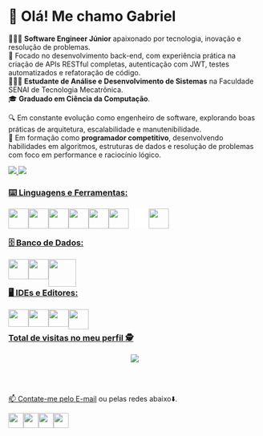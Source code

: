 # 👋 Olá! Me chamo Gabriel

👨🏻‍💻 **Software Engineer Júnior** apaixonado por tecnologia, inovação e resolução de problemas. </br>
🎯 Focado no desenvolvimento back-end, com experiência prática na criação de APIs RESTful completas, autenticação com JWT, testes automatizados e refatoração de código. </br>
🧑🏻‍🎓 **Estudante de Análise e Desenvolvimento de Sistemas** na Faculdade SENAI de Tecnologia Mecatrônica. </br>
🎓 **Graduado em Ciência da Computação**. </br>

🔍 Em constante evolução como engenheiro de software, explorando boas práticas de arquitetura, escalabilidade e manutenibilidade. </br>
🧠 Em formação como **programador competitivo**, desenvolvendo habilidades em algoritmos, estruturas de dados e resolução de problemas com foco em performance e raciocínio lógico. </br>

<div>
  <a href="https://github/hausmanndev">
  <img height="195em" src="https://github-readme-stats.vercel.app/api?username=hausmanndev&show_icons=true&theme=dark&include_all_comits=true&count_private=true"/>
  <img height="195em" src="https://github-readme-stats.vercel.app/api/top-langs/?username=hausmanndev&layout=compact&langs_count=20&theme=dark"/>
<div/>

### ⌨️ Linguagens e Ferramentas:
<div style="display: inline_block">
  <img align="left" height="40" width="40" src="https://cdn.jsdelivr.net/gh/devicons/devicon@latest/icons/csharp/csharp-original.svg" />
  <img align="left" height="40" width="40" src="https://cdn.jsdelivr.net/gh/devicons/devicon@latest/icons/java/java-original.svg" />
  <img align="left" height="40" width="40" src="https://cdn.jsdelivr.net/gh/devicons/devicon@latest/icons/go/go-original-wordmark.svg" />
  <img align="left" height="40" width="40" src="https://cdn.jsdelivr.net/gh/devicons/devicon@latest/icons/cplusplus/cplusplus-original.svg" />
  <img align="left" height="40" width="40" src="https://cdn.jsdelivr.net/gh/devicons/devicon/icons/python/python-original.svg" />
  <img align="left" height="40" width="40" src="https://cdn.jsdelivr.net/gh/devicons/devicon@latest/icons/git/git-original.svg" /> 
  <img align="left" height="40" width="40" src="https://github.com/Aakarsh-B/trying-repos/blob/master/github.svg" />
  <img align="left" height="40" width="40" src="https://cdn.jsdelivr.net/gh/devicons/devicon@latest/icons/postman/postman-original.svg" />
</div>

</br>
</br>

### 🗄️ Banco de Dados:
<div style="display: inline_block">
  <img align="left" height="40" width="40" src="https://cdn.jsdelivr.net/gh/devicons/devicon@latest/icons/microsoftsqlserver/microsoftsqlserver-original.svg" />
  <img align="left" height="40" width="40" src="https://cdn.jsdelivr.net/gh/devicons/devicon@latest/icons/postgresql/postgresql-original.svg" /> 
  <img align="left" height="55" width="55" src="https://cdn.jsdelivr.net/gh/devicons/devicon@latest/icons/mysql/mysql-original-wordmark.svg" /> 
  <!--<img align="left" height="55" width="55" src="https://cdn.jsdelivr.net/gh/devicons/devicon@latest/icons/mongodb/mongodb-original-wordmark.svg" />-->
</div>

</br>
</br>

### 🖥️ IDEs e Editores: 
<div style="display: inline_block">
  <img align="left" height="35" width="40" src="https://cdn.jsdelivr.net/gh/devicons/devicon@latest/icons/vscode/vscode-original.svg" />
  <img align="left" height="35" width="40" src="https://cdn.jsdelivr.net/gh/devicons/devicon@latest/icons/visualstudio/visualstudio-original.svg" />
  <img align="left" height="35" width="40" src="https://cdn.jsdelivr.net/gh/devicons/devicon@latest/icons/eclipse/eclipse-original.svg" />
  <img align="left" height="40" width="40" src="https://cdn.jsdelivr.net/gh/devicons/devicon@latest/icons/pycharm/pycharm-original.svg" />   
</div>

</br>

##

### Total de visitas no meu perfil :detective:
 <p align="center"> 
   <img alingn="center" src="https://profile-counter.glitch.me/hausmanndev/count.svg" />
 </p>

##

</br>

📫 Contate-me pelo [E-mail](mailto:gabrielhausmann@hotmail.com) ou pelas redes abaixo⬇️.

<div>
  <a href="https://www.linkedin.com/in/Gabriel-Hausmann/" target="_blank"><img align="left" height="30" width="30" src="https://cdn.jsdelivr.net/gh/devicons/devicon@latest/icons/linkedin/linkedin-original.svg" target="_blank"/></a> 
  <a href="https://www.instagram.com/biel.hausmann/" target="_blank"><img align="left" height="30" width="30" src="https://cdn.simpleicons.org/instagram/E4405F" target="_blank"></a>
  <a href="https://twitter.com/biel_hausmann" target="_blank"><img align="left" height="30" width="30" src="https://cdn.jsdelivr.net/gh/devicons/devicon@latest/icons/twitter/twitter-original.svg" target="_blank"></a>
  <a href="mailto:gabrielhausmann11@gmail.com"><img align="left" height="30" width="30" src="https://cdn.simpleicons.org/gmail/EA4335" target="_blank"></a>
<div/>



  
